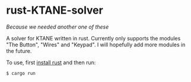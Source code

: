 # rust-KTANE-solver

*Because we needed another one of these*

A solver for KTANE written in rust. Currently only supports the modules "The Button", "Wires" and "Keypad".
I will hopefully add more modules in the future.

To use, first [install rust](https://www.rust-lang.org/tools/install) and then run:
```console
$ cargo run
```
